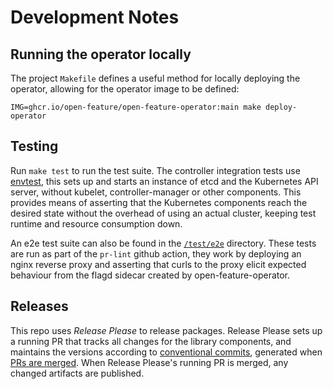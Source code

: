 # Development Notes

## Running the operator locally

The project `Makefile` defines a useful method for locally deploying the operator, allowing for the operator image to be defined:
```
IMG=ghcr.io/open-feature/open-feature-operator:main make deploy-operator
```

## Testing

Run `make test` to run the test suite. The controller integration tests use [envtest](https://book.kubebuilder.io/reference/envtest.html), this sets up and starts an instance of etcd and the Kubernetes API server, without kubelet, controller-manager or other components.
This provides means of asserting that the Kubernetes components reach the desired state without the overhead of using an actual cluster, keeping
test runtime and resource consumption down.

An e2e test suite can also be found in the [`/test/e2e`](../test/e2e/DEVELOPER.md) directory. These tests are run as part of the `pr-lint` github action, they work by deploying an nginx reverse proxy and asserting that curls to the proxy elicit expected behaviour from the flagd sidecar created by open-feature-operator.

## Releases

This repo uses _Release Please_ to release packages. Release Please sets up a running PR that tracks all changes for the library components, and maintains the versions according to [conventional commits](https://www.conventionalcommits.org/en/v1.0.0/), generated when [PRs are merged](https://github.com/amannn/action-semantic-pull-request). When Release Please's running PR is merged, any changed artifacts are published.
